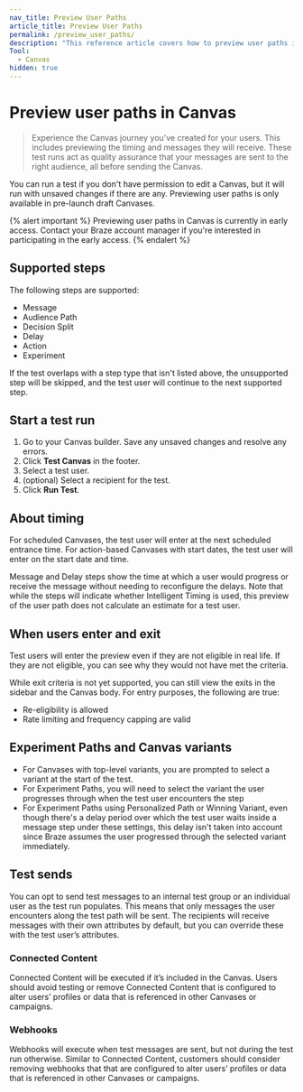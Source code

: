 ```yaml
---
nav_title: Preview User Paths
article_title: Preview User Paths
permalink: /preview_user_paths/
description: "This reference article covers how to preview user paths in Canvas."
Tool:
  - Canvas
hidden: true
---
```


# Preview user paths in Canvas

> Experience the Canvas journey you've created for your users. This includes previewing the timing and messages they will receive. These test runs act as quality assurance that your messages are sent to the right audience, all before sending the Canvas.

You can run a test if you don't have permission to edit a Canvas, but it will run with unsaved changes if there are any. Previewing user paths is only available in pre-launch draft Canvases.

{% alert important %}
Previewing user paths in Canvas is currently in early access. Contact your Braze account manager if you're interested in participating in the early access.
{% endalert %}

## Supported steps

The following steps are supported:
- Message 
- Audience Path
- Decision Split
- Delay
- Action
- Experiment

If the test overlaps with a step type that isn't listed above, the unsupported step will be skipped, and the test user will continue to the next supported step.

## Start a test run

1. Go to your Canvas builder. Save any unsaved changes and resolve any errors.
2. Click **Test Canvas** in the footer.
3. Select a test user.
4. (optional) Select a recipient for the test.
5. Click **Run Test**.

## About timing

For scheduled Canvases, the test user will enter at the next scheduled entrance time. For action-based Canvases with start dates, the test user will enter on the start date and time.

Message and Delay steps show the time at which a user would progress or receive the message without needing to reconfigure the delays. Note that while the steps will indicate whether Intelligent Timing is used, this preview of the user path does not calculate an estimate for a test user.

## When users enter and exit

Test users will enter the preview even if they are not eligible in real life. If they are not eligible, you can see why they would not have met the criteria. 

While exit criteria is not yet supported, you can still view the exits in the sidebar and the Canvas body. For entry purposes, the following are true:
- Re-eligibility is allowed 
- Rate limiting and frequency capping are valid 

## Experiment Paths and Canvas variants

- For Canvases with top-level variants, you are prompted to select a variant at the start of the test.
- For Experiment Paths, you will need to select the variant the user progresses through when the test user encounters the step
- For Experiment Paths using Personalized Path or Winning Variant, even though there's a delay period over which the test user waits inside a message step under these settings, this delay isn't taken into account since Braze assumes the user progressed through the selected variant immediately.

## Test sends

You can opt to send test messages to an internal test group or an individual user as the test run populates. This means that only messages the user encounters along the test path will be sent. The recipients will receive messages with their own attributes by default, but you can override these with the test user’s attributes. 


### Connected Content

Connected Content will be executed if it’s included in the Canvas. Users should avoid testing or remove Connected Content that is configured to alter users’ profiles or data that is referenced in other Canvases or campaigns.

### Webhooks

Webhooks will execute when test messages are sent, but not during the test run otherwise. Similar to Connected Content, customers should consider removing webhooks that that are configured to alter users’ profiles or data that is referenced in other Canvases or campaigns.
